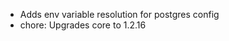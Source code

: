 <!-- The pattern we follow here is to keep the changelog for the latest version -->
<!-- Old changelogs are automatically attached to the GitHub releases -->

- Adds env variable resolution for postgres config
- chore: Upgrades core to 1.2.16